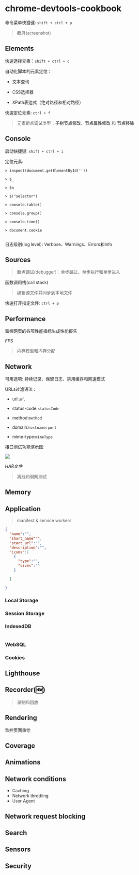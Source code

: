 # chrome-devtools-cookbook

命令菜单快捷键: `shift + ctrl + p`

> 截屏(screenshot)

## Elements

快速选择元素：`shift + ctrl + c`

自动化脚本的元素定位： 

- 文本查询

- CSS选择器

- XPath表达式（绝对路径和相对路径）

快速定位元素: `ctrl + f`

> 元素断点调试类型：__子树节点修改__、__节点属性修改__ 和 __节点移除__

## Console

启动快捷键: `shift + ctrl + i`

定位元素:

```
> inspect(document.getElementById(''))

> $_ 

> $n

> $("selector")

> console.table()

> console.group()

> console.time()

> document.cookie


```

日志级别(log level): Verbose、Warnings、Errors和Info


## Sources

> 断点调试(debugger)：单步跳过、单步执行和单步进入

函数调用栈(call stack)

> 编辑源文件并同步到本地文件

快速打开指定文件: `ctrl + p`


## Performance

监控网页的各项性能指标生成性能报告

_FPS_

> 内存模型和内存分配


## Network

可用选项: 持续记录、保留日志、禁用缓存和网速模式

URLs过滤语法：

- url:`url`

- status-code:`statusCode`

- method:`method`

- domain:`hostname:port`

- mime-type:`mimeType`

接口测试功能演示图:

![](https://img.picui.cn/free/2024/06/21/6674f0839280d.png)

_HAR文件_

> 离线和弱网测试


## Memory

## Application 

> manifest & service workers

```json
{
  "name":"",
  "short_name""",
  "start_url":"",
  "description":"",
  "icons":[
    {
      "type":"",
      "sizes":""
    }

  ]

}

```

### Local Storage

### Session Storage

### IndexedDB

```js


```

### WebSQL

### Cookies

## Lighthouse

## Recorder(🆕)

> 录制和回放

## Rendering

监控页面重绘

## Coverage 

## Animations

## Network conditions 

- Caching
- Network throttling
- User Agent

## Network request blocking

## Search

## Sensors

## Security




